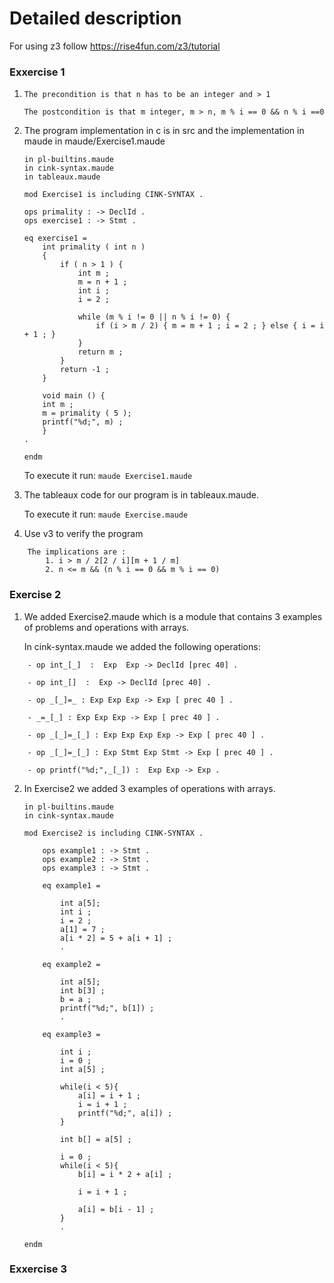 # Detailed description

For using z3 follow https://rise4fun.com/z3/tutorial 

### Exxercise 1

1.  ```The precondition is that n has to be an integer and > 1```
    
    ```The postcondition is that m integer, m > n, m % i == 0 && n % i ==0```

2.  The program implementation in c is in src and the implementation in maude in          maude/Exercise1.maude
    ```
    in pl-builtins.maude
    in cink-syntax.maude
    in tableaux.maude

    mod Exercise1 is including CINK-SYNTAX .

    ops primality : -> DeclId .
    ops exercise1 : -> Stmt .

    eq exercise1 =
        int primality ( int n )
        {   
            if ( n > 1 ) {
                int m ;
                m = n + 1 ;
                int i ;
                i = 2 ;

                while (m % i != 0 || n % i != 0) {
                    if (i > m / 2) { m = m + 1 ; i = 2 ; } else { i = i + 1 ; }
                }
                return m ;
            }
            return -1 ;       
        }

        void main () {
        int m ;
        m = primality ( 5 );
        printf("%d;", m) ;
        }
    .
    
    endm
    ```
    To execute it run: 
    ```maude Exercise1.maude```

3.  The tableaux code for our program is in tableaux.maude. 

    To execute it run:
    ```maude Exercise.maude```

4. Use v3 to verify the program

```
    The implications are :
        1. i > m / 2[2 / i][m + 1 / m]
        2. n <= m && (n % i == 0 && m % i == 0)
```

### Exercise 2

1. We added Exercise2.maude which is a module that contains 3 examples of problems and operations with arrays.

    In cink-syntax.maude we added the following operations:
```
    - op int_[_]  :  Exp  Exp -> DeclId [prec 40] .

    - op int_[]  :  Exp -> DeclId [prec 40] .

    - op _[_]=_ : Exp Exp Exp -> Exp [ prec 40 ] .

    - _=_[_] : Exp Exp Exp -> Exp [ prec 40 ] .

    - op _[_]=_[_] : Exp Exp Exp Exp -> Exp [ prec 40 ] .

    - op _[_]=_[_] : Exp Stmt Exp Stmt -> Exp [ prec 40 ] .

    - op printf("%d;",_[_]) :  Exp Exp -> Exp . 
```

2. In Exercise2 we added 3 examples of operations with arrays.
    ```
    in pl-builtins.maude
    in cink-syntax.maude

    mod Exercise2 is including CINK-SYNTAX .

        ops example1 : -> Stmt .
        ops example2 : -> Stmt .
        ops example3 : -> Stmt .

        eq example1 = 
        
            int a[5];
            int i ;
            i = 2 ;
            a[1] = 7 ;
            a[i * 2] = 5 + a[i + 1] ;
            .

        eq example2 = 
        
            int a[5];
            int b[3] ;
            b = a ;
            printf("%d;", b[1]) ;
            .

        eq example3 = 
        
            int i ;
            i = 0 ;
            int a[5] ;

            while(i < 5){
                a[i] = i + 1 ;
                i = i + 1 ;
                printf("%d;", a[i]) ;
            }

            int b[] = a[5] ;

            i = 0 ;
            while(i < 5){
                b[i] = i * 2 + a[i] ;
                
                i = i + 1 ;

                a[i] = b[i - 1] ;
            }
            .

    endm
    ```

### Exxercise 3